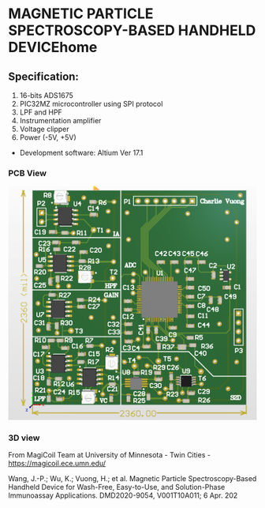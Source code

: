 # MAGNETIC PARTICLE SPECTROSCOPY-BASED HANDHELD DEVICEhome

## Specification:

1) 16-bits ADS1675
2) PIC32MZ microcontroller using SPI protocol
3) LPF and HPF
4) Instrumentation amplifier
5) Voltage clipper
6) Power (-5V, +5V)
* Development software: Altium Ver 17.1

### PCB View
![](3D_view.PNG)
### 3D view




From MagiCoil Team at University of Minnesota - Twin Cities - https://magicoil.ece.umn.edu/

Wang, J.-P.; Wu, K.; Vuong, H.; et al. Magnetic Particle Spectroscopy-Based Handheld Device for Wash-Free, 
Easy-to-Use, and Solution-Phase Immunoassay Applications. DMD2020-9054, V001T10A011; 6 Apr. 202
